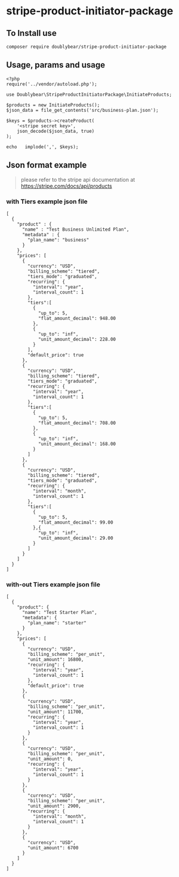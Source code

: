 # stripe-product-initiator-package
## To Install use
```composer require doublybear/stripe-product-initiator-package```
## Usage, params and usage
```
<?php
require('../vendor/autoload.php');

use Doublybear\StripeProductInitiatorPackage\InitiateProducts;

$products = new InitiateProducts();
$json_data = file_get_contents('src/business-plan.json');

$keys = $products->createProduct(
    '<stripe secret key>',
    json_decode($json_data, true)
);

echo   implode(',', $keys);
```

## Json format example
> please refer to the stripe api documentation at https://stripe.com/docs/api/products
### with Tiers example json file
```
[
  {
    "product" : {
      "name" : "Test Business Unlimited Plan",
      "metadata" : {
        "plan_name": "business"
      }
    },
    "prices": [
      {
        "currency": "USD",
        "billing_scheme": "tiered",
        "tiers_mode": "graduated",
        "recurring": {
          "interval": "year",
          "interval_count": 1
        },
        "tiers":[
          {
            "up_to": 5,
            "flat_amount_decimal": 948.00
          },
          {
            "up_to": "inf",
            "unit_amount_decimal": 228.00
          }
        ],
        "default_price": true
      },
      {
        "currency": "USD",
        "billing_scheme": "tiered",
        "tiers_mode": "graduated",
        "recurring": {
          "interval": "year",
          "interval_count": 1
        },
        "tiers":[
          {
            "up_to": 5,
            "flat_amount_decimal": 708.00
          },
          {
            "up_to": "inf",
            "unit_amount_decimal": 168.00
          }
        ]
      },
      {
        "currency": "USD",
        "billing_scheme": "tiered",
        "tiers_mode": "graduated",
        "recurring": {
          "interval": "month",
          "interval_count": 1
        },
        "tiers":[
          {
            "up_to": 5,
            "flat_amount_decimal": 99.00
          },{
            "up_to": "inf",
            "unit_amount_decimal": 29.00
          }
        ]
      }
    ]
  }
]
```
### with-out Tiers example json file
```
[
  {
    "product": {
      "name": "Test Starter Plan",
      "metadata": {
        "plan_name": "starter"
      }
    },
    "prices": [
      {
        "currency": "USD",
        "billing_scheme": "per_unit",
        "unit_amount": 16800,
        "recurring": {
          "interval": "year",
          "interval_count": 1
        },
        "default_price": true
      },
      {
        "currency": "USD",
        "billing_scheme": "per_unit",
        "unit_amount": 11700,
        "recurring": {
          "interval": "year",
          "interval_count": 1
        }
      },
      {
        "currency": "USD",
        "billing_scheme": "per_unit",
        "unit_amount": 0,
        "recurring": {
          "interval": "year",
          "interval_count": 1
        }
      },
      {
        "currency": "USD",
        "billing_scheme": "per_unit",
        "unit_amount": 2900,
        "recurring": {
          "interval": "month",
          "interval_count": 1
        }
      },
      {
        "currency": "USD",
        "unit_amount": 6700
      }
    ]
  }
]
```
